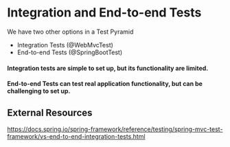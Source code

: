 # Integration and End-to-end Tests
We have two other options in a Test Pyramid
* Integration Tests (@WebMvcTest)
* End-to-end Tests (@SpringBootTest)

#### Integration tests are simple to set up, but its functionality are limited.

#### End-to-end Tests can test real application functionality, but can be challenging to set up.


## External Resources
https://docs.spring.io/spring-framework/reference/testing/spring-mvc-test-framework/vs-end-to-end-integration-tests.html
